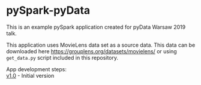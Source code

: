 # pySpark-pyData

This is an example pySpark application created for pyData Warsaw 2019 talk.

This application uses MovieLens data set as a source data. This data can be downloaded here https://grouplens.org/datasets/movielens/
 or using `get_data.py` script included in this repository.
 
App development steps:  
[v1.0](https://github.com/pchrabka/pySpark-pyData/tree/v1.0) - Initial version
